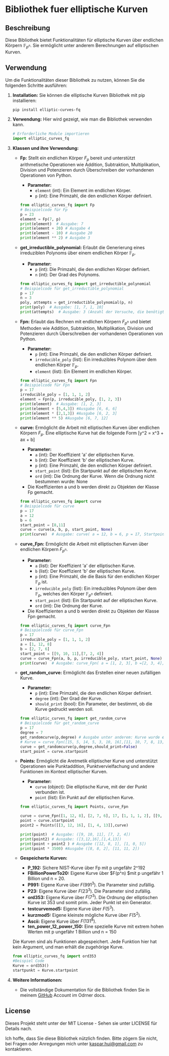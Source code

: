 # Bibliothek fuer elliptische Kurven 

## Beschreibung
Diese Bibliothek bietet Funktionalitäten für elliptische Kurven über endlichen Körpern $\mathbb{F}_{p^n}$. Sie ermöglicht unter anderem Berechnungen auf elliptischen Kurven.

## Verwendung
Um die Funktionalitäten dieser Bibliothek zu nutzen, können Sie die folgenden Schritte ausführen:

1. **Installation:**
   Sie können die elliptische Kurven Bibliothek mit pip installieren:

   ```sh
   pip install elliptic-curves-fq
   ```

2. **Verwendung:**
   Hier wird gezeigt, wie man die Bibliothek verwenden kann. 

   ```python
   # Erforderliche Module importieren
   import elliptic_curves_fq
   ```

3. **Klassen und ihre Verwendung:**

   - **Fp:** Stellt ein endlichen Körper $F_p$ bereit und unterstützt arithmetische Operationen wie Addition, Subtraktion, Multiplikation, Division und Potenzieren durch Überschreiben der vorhandenen Operationen von Python. 

     - **Parameter:**
       - `element` (int): Ein Element im endlichen Körper.
       - `p` (int): Eine Primzahl, die den endlichen Körper definiert.

     ```python
     from elliptic_curves_fq import Fp
     # Beispielcode für Fp
     p = 23
     element = Fp(7, p)
     print(element)  # Ausgabe: 7
     print(element + 20) # Ausgabe 4
     print(element - 10) # Ausgabe 20
     print(element ** 2) # Ausgabe 3
     ```
   - **get_irreductible_polynomial:** Erlaubt die Generierung eines irreduziblen Polynoms über einem endlichen Körper $\mathbb{F}_{p}$.

     - **Parameter:**
       - `p` (int): Die Primzahl, die den endlichen Körper definiert.
       - `n` (int): Der Grad des Polynoms.

     ```python
     from elliptic_curves_fq import get_irreductible_polynomial
     # Beispielcode für get_irreductible_polynomial
     p = 17
     n = 3
     poly, attempts = get_irreductible_polynomial(p, n)
     print(poly)  # Ausgabe: [1, 7, 1, 10]
     print(attempts)  # Ausgabe: 3 (Anzahl der Versuche, die benötigt wurden, um das irreduzible Polynom zu generieren.)
     ```

   - **Fpn:** Erlaubt das Rechnen mit endlichen Körpern $F_{p^n}$ und bietet Methoden wie Addition, Subtraktion, Multiplikation, Division und Potenzieren durch Überschreiben der vorhandenen Operationen von Python.

     - **Parameter:**
       - `p` (int): Eine Primzahl, die den endlichen Körper definiert.
       - `irreducible_poly` (list): Ein irreduzibles Polynom über dem endlichen Körper $\mathbb{F}_p$.
       - `element` (list): Ein Element im endlichen Körper.

     ```python
     from elliptic_curves_fq import Fpn
     # Beispielcode für Fpn
     p = 17
     irreducible_poly = [1, 1, 1, 2]  
     element = Fpn(p, irreducible_poly, [1, 2, 3]) 
     print(element)  # Ausgabe: [1, 2, 3]
     print(element + [5,4,3]) #Ausgabe [6, 6, 6]
     print(element * [2,1,3]) #Ausgabe [6, 2, 3]
     print(element ** 5) #Ausgabe [6, 7, 12]
     ```

   - **curve:** Ermöglicht die Arbeit mit elliptischen Kurven über endlichen Körpern $F_{p}$. Eine elliptische Kurve hat die folgende Form \[y^2 = x^3 + ax + b\]

     - **Parameter:**
       - `a` (int): Der Koeffizient 'a' der elliptischen Kurve.
       - `b` (int): Der Koeffizient 'b' der elliptischen Kurve.
       - `p` (int): Eine Primzahl, die den endlichen Körper definiert.
       - `start_point` (list): Ein Startpunkt auf der elliptischen Kurve.
       - `ord` (int): Die Ordnung der Kurve. Wenn die Ordnung nicht bestummen wurde: None
     - Die Koeffizienten a und b werden direkt zu Objekten der Klasse Fp gemacht. 

     ```python
     from elliptic_curves_fq import curve
     # Beispielcode für curve
     p = 17
     a = 12  
     b = 6  
     start_point = [8,11]  
     curve = curve(a, b, p, start_point, None)
     print(curve)  # Ausgabe: curve( a = 12, b = 6, p = 17, Startpoint = (8, 11), ord = None)
     ```

   - **curve_Fpn:** Ermöglicht die Arbeit mit elliptischen Kurven über endlichen Körpern $F_{p^n}$. 

     - **Parameter:**
       - `a` (list): Der Koeffizient 'a' der elliptischen Kurve.
       - `b` (list): Der Koeffizient 'b' der elliptischen Kurve.
       - `p` (int): Eine Primzahl, die die Basis für den endlichen Körper $\mathbb{F}_p$ ist.
       - `irreducible_poly` (list): Ein irreduzibles Polynom über dem $\mathbb{F}_p$, welches den Körper $\mathbb{F}_{p^n}$ definiert.
       - `start_point` (list): Ein Startpunkt auf der elliptischen Kurve.
       - `ord` (int): Die Ordnung der Kurve.
     - Die Koeffizienten a und b werden direkt zu Objekten der Klasse Fpn gemacht.
     ```python
     from elliptic_curves_fq import curve_Fpn
     # Beispielcode für curve_Fpn
     p = 17
     irreducible_poly = [1, 1, 1, 2]  
     a = [1, 12, 8]  
     b = [2, 7, 6]  
     start_point = [[9, 10, 11],[7, 2, 4]]  
     curve = curve_Fpn(a, b, p, irreducible_poly, start_point, None)
     print(curve)  # Ausgabe: curve_Fpn( a = [1, 2, 3], b =[2, 3, 4], p = 19, ir_poly = [1, 1, 1, 2], Startpoint = ([9, 10, 11], [7, 2, 4]), ord = None)
     ```

   - **get_random_curve:** Ermöglicht das Erstellen einer neuen zufälligen Kurve. 

     - **Parameter:**
       - `p` (int): Eine Primzahl, die den endlichen Körper definiert.
       - `degree` (int): Der Grad der Kurve.
       - `should_print` (bool): Ein Parameter, der bestimmt, ob die Kurve gedruckt werden soll.

     ```python
     from elliptic_curves_fq import get_random_curve
     # Beispielcode für get_random_curve
     p = 17
     degree = 7
     get_randomcurve(p,degree) # Ausgabe unter anderem: Kurve wurde erfolgreich generiert. Hier die Kurve um abzuspeichern. 
     # Kurve = curve_Fpn([15, 5, 14, 5, 3, 10, 16],[11, 10, 7, 8, 13, 4, 4],17,[1, 6, 14, 13, 4, 8, 13, 8],[[10, 15, 9, 13, 7, 2, 6],[6, 0, 12, 15, 2, 1, 12]],None)
     curve = get_randomcurve(p,degree,should_print=False)
     start_point = curve.startpoint 
     ```

   - **Points:** Ermöglicht die Aretmetik elliptischer Kurve und unterstützt Operationen wie Punktaddition, Punktvervielfachung und andere Funktionen im Kontext elliptischer Kurven. 

     - **Parameter:**
       - `curve` (object): Die elliptische Kurve, mit der der Punkt verbunden ist.
       - `point` (list): Ein Punkt auf der elliptischen Kurve.

     ```python
     from elliptic_curves_fq import Points, curve_Fpn

     curve = curve_Fpn([1, 12, 8], [2, 7, 6], 17, [1, 1, 1, 2], [[9, 10, 11],[7, 2, 4]], None)  # Beispielkurve
     point = curve.startpoint 
     point2 = Points([[3, 12, 16], [1, 4, 13]],curve) 

     print(point)  # Ausgabe: ([9, 10, 11], [7, 2, 4])
     print(point2) # Ausgabe: ([3,12,16],[1,4,13])
     print(point + point2 ) # Ausgabe ([12, 8, 1], [1, 0, 5])
     print(point * 3500) #Ausgabe ([8, 8, 2], [11, 11, 2])
     ```
   - **Gespeicherte Kurven:**
      - **P_192:** Sichere NIST-Kurve über Fp mit p ungefähr 2^192
      - **FBillionPowerTo20:** Eigene Kurve über $F(p^n) $mit p ungefähr 1 Billion und n = 20.
      - **P991:** Eigene Kurve über $F(991^3)$. Die Parameter sind zufällig.
      - **P23:** Eigene Kurve über $F(23^3)$. Die Parameter sind zufällig.
      - **ord353:** Eigene Kurve über $F(7^3)$. Die Ordnung der elliptischen Kurve ist 353 und somit prim. Jeder Punkt ist ein Generator.
      - **testcurvemod5:** Eigene Kurve über $F(5^3)$.
      - **kurzmod5:** Eigene kleinste mögliche Kurve über $F(5^2)$.
      - **Ascii:** Eigene Kurve über $F(131^8)$.
      - **ten_power_12_power_150:** Eine spezielle Kurve mit extrem hohen Werten mit p ungefähr 1 Billion und n = 150

    Die Kurven sind als Funktionen abgespeichert. Jede Funktion hier hat kein Argument, und man erhält die zugehörige Kurve.
     ```python
     from elliptic_curves_fq import ord353
     #Beispiel Code
     Kurve = ord353()
     startpunkt = Kurve.startpoint
     ```
4. **Weitere Informationen:**
   - Die vollständige Dokumentation für die Bibliothek finden Sie in meinem [GitHub](https://github.com/HaKa04/package-elliptic-curves-fq) Account im Odrner docs. 
   
## License
Dieses Projekt steht unter der MIT License - Sehen sie unter LICENSE für Details nach.

Ich hoffe, dass Sie diese Bibliothek nützlich finden. Bitte zögern Sie nicht, bei Fragen oder Anregungen mich unter kaspar.hui@gmail.com zu kontaktieren.